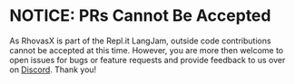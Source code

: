 # NOTICE: PRs Cannot Be Accepted

As RhovasX is part of the Repl.it LangJam, outside code contributions cannot be
accepted at this time. However, you are more then welcome to open issues for
bugs or feature requests and provide feedback to us over on
[Discord](https://github.com/gm96xd8). Thank you!
